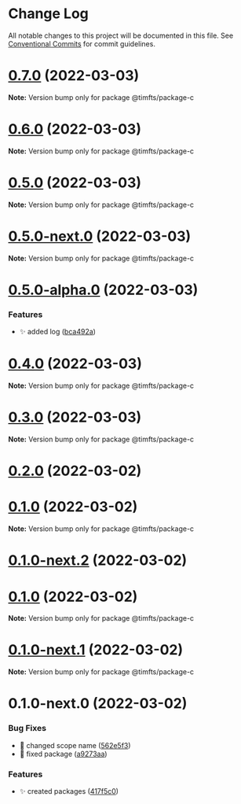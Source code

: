 # Change Log

All notable changes to this project will be documented in this file.
See [Conventional Commits](https://conventionalcommits.org) for commit guidelines.

# [0.7.0](https://github.com/Timfts/monorepo-workflow/compare/v0.6.0...v0.7.0) (2022-03-03)

**Note:** Version bump only for package @timfts/package-c





# [0.6.0](https://github.com/Timfts/monorepo-workflow/compare/v0.5.0-alpha.0...v0.6.0) (2022-03-03)

**Note:** Version bump only for package @timfts/package-c





# [0.5.0](https://github.com/Timfts/monorepo-workflow/compare/v0.5.0-next.0...v0.5.0) (2022-03-03)

**Note:** Version bump only for package @timfts/package-c





# [0.5.0-next.0](https://github.com/Timfts/monorepo-workflow/compare/v0.5.0-alpha.0...v0.5.0-next.0) (2022-03-03)

**Note:** Version bump only for package @timfts/package-c





# [0.5.0-alpha.0](https://github.com/Timfts/monorepo-workflow/compare/v0.4.0...v0.5.0-alpha.0) (2022-03-03)


### Features

* ✨ added log ([bca492a](https://github.com/Timfts/monorepo-workflow/commit/bca492a04d892f4b4b1429f3d0ebd997bbed1d60))





# [0.4.0](https://github.com/Timfts/monorepo-workflow/compare/v0.3.0...v0.4.0) (2022-03-03)

**Note:** Version bump only for package @timfts/package-c





# [0.3.0](https://github.com/Timfts/monorepo-workflow/compare/v0.2.0...v0.3.0) (2022-03-03)

**Note:** Version bump only for package @timfts/package-c





# [0.2.0](https://github.com/Timfts/monorepo-workflow/compare/v0.1.0-next.2...v0.2.0) (2022-03-02)



# [0.1.0](https://github.com/Timfts/monorepo-workflow/compare/v0.1.0-next.1...v0.1.0) (2022-03-02)

**Note:** Version bump only for package @timfts/package-c





# [0.1.0-next.2](https://github.com/Timfts/monorepo-workflow/compare/v0.1.0-next.1...v0.1.0-next.2) (2022-03-02)
# [0.1.0](https://github.com/Timfts/monorepo-workflow/compare/v0.1.0-next.1...v0.1.0) (2022-03-02)

**Note:** Version bump only for package @timfts/package-c





# [0.1.0-next.1](https://github.com/Timfts/monorepo-workflow/compare/v0.1.0-next.0...v0.1.0-next.1) (2022-03-02)

**Note:** Version bump only for package @timfts/package-c





# 0.1.0-next.0 (2022-03-02)


### Bug Fixes

* 🐛 changed scope name ([562e5f3](https://github.com/Timfts/monorepo-workflow/commit/562e5f34f3e10d52e358e1d9bbd217e5573c0cfa))
* 🐛 fixed package ([a9273aa](https://github.com/Timfts/monorepo-workflow/commit/a9273aad264e78153f6236957066c4bd483ae3b1))


### Features

* ✨ created packages ([417f5c0](https://github.com/Timfts/monorepo-workflow/commit/417f5c05553378210998f584fe0a2cb504bf8802))
